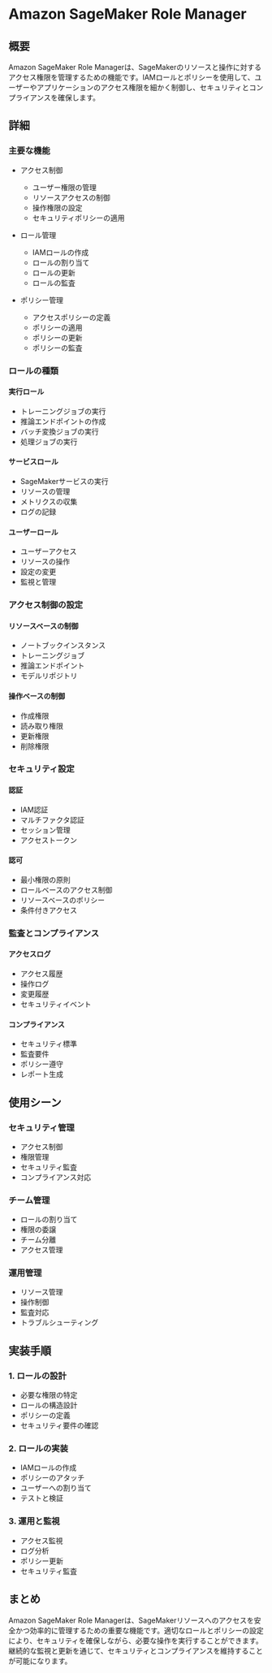 # Amazon SageMaker Role Manager

## 概要
Amazon SageMaker Role Managerは、SageMakerのリソースと操作に対するアクセス権限を管理するための機能です。IAMロールとポリシーを使用して、ユーザーやアプリケーションのアクセス権限を細かく制御し、セキュリティとコンプライアンスを確保します。

## 詳細

### 主要な機能
- アクセス制御
  - ユーザー権限の管理
  - リソースアクセスの制御
  - 操作権限の設定
  - セキュリティポリシーの適用

- ロール管理
  - IAMロールの作成
  - ロールの割り当て
  - ロールの更新
  - ロールの監査

- ポリシー管理
  - アクセスポリシーの定義
  - ポリシーの適用
  - ポリシーの更新
  - ポリシーの監査

### ロールの種類

#### 実行ロール
- トレーニングジョブの実行
- 推論エンドポイントの作成
- バッチ変換ジョブの実行
- 処理ジョブの実行

#### サービスロール
- SageMakerサービスの実行
- リソースの管理
- メトリクスの収集
- ログの記録

#### ユーザーロール
- ユーザーアクセス
- リソースの操作
- 設定の変更
- 監視と管理

### アクセス制御の設定

#### リソースベースの制御
- ノートブックインスタンス
- トレーニングジョブ
- 推論エンドポイント
- モデルリポジトリ

#### 操作ベースの制御
- 作成権限
- 読み取り権限
- 更新権限
- 削除権限

### セキュリティ設定

#### 認証
- IAM認証
- マルチファクタ認証
- セッション管理
- アクセストークン

#### 認可
- 最小権限の原則
- ロールベースのアクセス制御
- リソースベースのポリシー
- 条件付きアクセス

### 監査とコンプライアンス

#### アクセスログ
- アクセス履歴
- 操作ログ
- 変更履歴
- セキュリティイベント

#### コンプライアンス
- セキュリティ標準
- 監査要件
- ポリシー遵守
- レポート生成

## 使用シーン

### セキュリティ管理
- アクセス制御
- 権限管理
- セキュリティ監査
- コンプライアンス対応

### チーム管理
- ロールの割り当て
- 権限の委譲
- チーム分離
- アクセス管理

### 運用管理
- リソース管理
- 操作制御
- 監査対応
- トラブルシューティング

## 実装手順

### 1. ロールの設計
- 必要な権限の特定
- ロールの構造設計
- ポリシーの定義
- セキュリティ要件の確認

### 2. ロールの実装
- IAMロールの作成
- ポリシーのアタッチ
- ユーザーへの割り当て
- テストと検証

### 3. 運用と監視
- アクセス監視
- ログ分析
- ポリシー更新
- セキュリティ監査

## まとめ
Amazon SageMaker Role Managerは、SageMakerリソースへのアクセスを安全かつ効率的に管理するための重要な機能です。適切なロールとポリシーの設定により、セキュリティを確保しながら、必要な操作を実行することができます。継続的な監視と更新を通じて、セキュリティとコンプライアンスを維持することが可能になります。 

